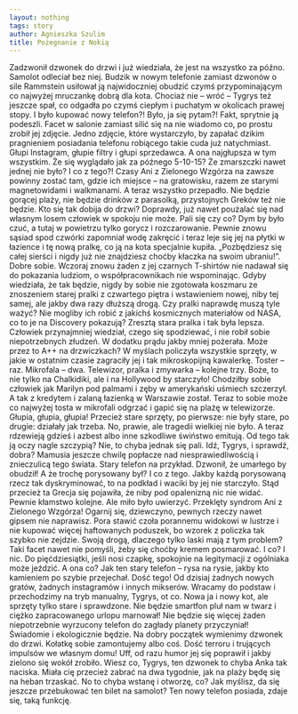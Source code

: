 ```yaml
---
layout: nothing
tags: story
author: Agnieszka Szulim
title: Pożegnanie z Nokią
---
```

Zadzwonił dzwonek do drzwi i już wiedziała, że jest na wszystko za późno. Samolot odleciał bez niej. Budzik w nowym telefonie zamiast dzwonów o sile Rammstein usiłował ją najwidoczniej obudzić czymś przypominającym co najwyżej mruczankę dobrą dla kota. Chociaż nie – wróć – Tygrys też jeszcze spał, co odgadła po czymś ciepłym i puchatym w okolicach prawej stopy. I było kupować nowy telefon?! Było, ja się pytam?! Fakt, sprytnie ją podeszli. Facet w salonie zamiast silić się na nie wiadomo co, po prostu zrobił jej zdjęcie. Jedno zdjęcie, które wystarczyło, by zapałać dzikim pragnieniem posiadania telefonu robiącego takie cuda już natychmiast. Głupi Instagram, głupie filtry i głupi sprzedawca. A ona najgłupsza w tym wszystkim. Że się wyglądało jak za późnego 5-10-15? Że zmarszczki nawet jednej nie było? I co z tego?! Czasy Ani z Zielonego Wzgórza na zawsze powinny zostać tam, gdzie ich miejsce – na gratowisku, razem ze starymi magnetowidami i walkmanami. A teraz wszystko przepadło. Nie będzie gorącej plaży, nie będzie drinków z parasolką, przystojnych Greków też nie będzie.
Kto się tak dobija do drzwi? Doprawdy, już nawet poużalać się nad własnym losem człowiek w spokoju nie może. Pali się czy co? Dym by było czuć, a tutaj w powietrzu tylko gorycz i rozczarowanie. Pewnie znowu sąsiad spod czwórki zapomniał wodę zakręcić i teraz leje się jej na płytki w łazience i tę nową pralkę, co ją na kota specjalnie kupiła. „Pozbędziesz się całej sierści i nigdy już nie znajdziesz choćby kłaczka na swoim ubraniu!”. Dobre sobie. Wczoraj znowu żaden z jej czarnych T-shirtów nie nadawał się do pokazania ludziom, o współpracownikach nie wspominając. Gdyby wiedziała, że tak będzie, nigdy by sobie nie zgotowała koszmaru ze znoszeniem starej pralki z czwartego piętra i wstawieniem nowej, niby tej samej, ale jakby dwa razy dłuższą drogą. Czy pralki naprawdę muszą tyle ważyć? Nie mogliby ich robić z jakichś kosmicznych materiałów od NASA, co to je na Discovery pokazują? Zresztą stara pralka i tak była lepsza. Człowiek przynajmniej wiedział, czego się spodziewać, i nie robił sobie niepotrzebnych złudzeń. W dodatku prądu jakby mniej pożerała. Może przez to A++ na drzwiczkach?
W myślach policzyła wszystkie sprzęty, w jakie w ostatnim czasie zagraciły jej i tak mikroskopijną kawalerkę. Toster – raz. Mikrofala – dwa. Telewizor, pralka i zmywarka – kolejne trzy. Boże, to nie tylko na Chalkidiki, ale i na Hollywood by starczyło! Chodziłby sobie człowiek jak Marilyn pod palmami i zęby w amerykański uśmiech szczerzył. A tak z kredytem i zalaną łazienką w Warszawie został. Teraz to sobie może co najwyżej tosta w mikrofali odgrzać i gapić się na plażę w telewizorze.
Głupia, głupia, głupia! Przecież stare sprzęty, po pierwsze: nie były stare, po drugie: działały jak trzeba. No, prawie, ale tragedii wielkiej nie było. A teraz rdzewieją gdzieś i azbest albo inne szkodliwe świństwo emitują. Od tego tak ją oczy nagle szczypią? Nie, to chyba jednak się pali. Idź, Tygrys, i sprawdź, dobra? Mamusia jeszcze chwilę popłacze nad niesprawiedliwością i znieczulicą tego świata.
Stary telefon na przykład. Dzwonił, że umarłego by obudził! A że trochę porysowany był? I co z tego. Jakby każdą porysowaną rzecz tak dyskryminować, to na podkład i waciki by jej nie starczyło. Stąd przecież ta Grecja się pojawiła, że niby pod opalenizną nic nie widać. Pewnie kłamstwo kolejne. Ale miło było uwierzyć. Przeklęty syndrom Ani z Zielonego Wzgórza! Ogarnij się, dziewczyno, pewnych rzeczy nawet gipsem nie naprawisz. Pora stawić czoła porannemu widokowi w lustrze i nie kupować więcej haftowanych poduszek, bo wzorek z policzka tak szybko nie zejdzie.
Swoją drogą, dlaczego tylko laski mają z tym problem? Taki facet nawet nie pomyśli, żeby się choćby kremem posmarować. I co? I nic. Do pięćdziesiątki, jeśli nosi czapkę, spokojnie na legitymacji z ogólniaka może jeździć. A ona co? Jak ten stary telefon – rysa na rysie, jakby kto kamieniem po szybie przejechał.
Dość tego! Od dzisiaj żadnych nowych gratów, żadnych instagramów i innych mikserów. Wracamy do podstaw i przechodzimy na tryb manualny, Tygrys, ot co. Nowa ja i nowy kot, ale sprzęty tylko stare i sprawdzone. Nie będzie smartfon pluł nam w twarz i ciężko zapracowanego urlopu marnował! Nie będzie się więcej żaden niepotrzebnie wyrzucony telefon do zagłady planety przyczyniał! Świadomie i ekologicznie będzie. Na dobry początek wymienimy dzwonek do drzwi. Kołatkę sobie zamontujemy albo coś. Dość terroru i trujących impulsów we własnym domu!
Uff, od razu humor jej się poprawił i jakby zielono się wokół zrobiło.
Wiesz co, Tygrys, ten dzwonek to chyba Anka tak naciska. Miała cię przecież zabrać na dwa tygodnie, jak na plaży będę się na heban trzaskać. No to chyba wstanę i otworzę, co? Jak myślisz, da się jeszcze przebukować ten bilet na samolot? Ten nowy telefon posiada, zdaje się, taką funkcję.
